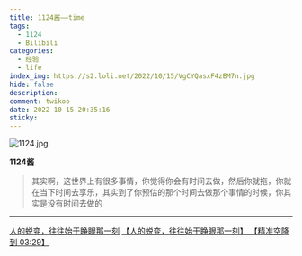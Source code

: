 ```yaml
---
title: 1124酱——time
tags:
  - 1124
  - Bilibili
categories:
  - 经验
  - life
index_img: https://s2.loli.net/2022/10/15/VgCYQasxF4zEM7n.jpg
hide: false
description:
comment: twikoo
date: 2022-10-15 20:35:16
sticky:
---
```


![1124.jpg](https://s2.loli.net/2022/10/15/VgCYQasxF4zEM7n.jpg)

**1124酱**

> 其实啊，这世界上有很多事情，你觉得你会有时间去做，然后你就拖，你就在当下时间去享乐，其实到了你预估的那个时间去做那个事情的时候，你其实是没有时间去做的

---

[人的蜕变，往往始于睁眼那一刻](https://www.bilibili.com/video/BV1zg41127kZ/)
[【人的蜕变，往往始于睁眼那一刻】 【精准空降到 03:29】 ](https://www.bilibili.com/video/BV1zg41127kZ?share_source=copy_web&vd_source=4464347b4a58383e4844dcf1dac79655&t=209)